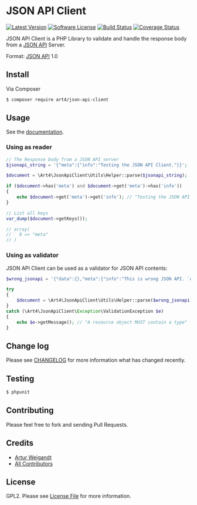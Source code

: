 # JSON API Client

[![Latest Version][ico-version]][link-version]
[![Software License][ico-license]](LICENSE)
[![Build Status][ico-travis]][link-travis]
[![Coverage Status](https://coveralls.io/repos/Art4/json-api-client/badge.svg?branch=master&service=github)](https://coveralls.io/github/Art4/json-api-client?branch=master)

JSON API Client is a PHP Library to validate and handle the response body from a [JSON API](http://jsonapi.org) Server.

Format: [JSON API](http://jsonapi.org/format) 1.0

## Install

Via Composer

``` bash
$ composer require art4/json-api-client
```

## Usage

See the [documentation](docs/README.md).

### Using as reader

```php
// The Response body from a JSON API server
$jsonapi_string = '{"meta":{"info":"Testing the JSON API Client."}}';

$document = \Art4\JsonApiClient\Utils\Helper::parse($jsonapi_string);

if ($document->has('meta') and $document->get('meta')->has('info'))
{
    echo $document->get('meta')->get('info'); // "Testing the JSON API Client."
}

// List all keys
var_dump($document->getKeys());

// array(
//   0 => "meta"
// )
```

### Using as validator

JSON API Client can be used as a validator for JSON API contents:

```php
$wrong_jsonapi = '{"data":{},"meta":{"info":"This is wrong JSON API. `data` has to be `null` or containing at least `type` and `id`."}}';

try
{
	$document = \Art4\JsonApiClient\Utils\Helper::parse($wrong_jsonapi);
}
catch (\Art4\JsonApiClient\Exception\ValidationException $e)
{
	echo $e->getMessage(); // "A resource object MUST contain a type"
}
```

## Change log

Please see [CHANGELOG](CHANGELOG.md) for more information what has changed recently.

## Testing

``` bash
$ phpunit
```

## Contributing

Please feel free to fork and sending Pull Requests.

## Credits

- [Artur Weigandt][link-author]
- [All Contributors][link-contributors]

## License

GPL2. Please see [License File](LICENSE) for more information.

[ico-version]: https://img.shields.io/github/release/Art4/json-api-client.svg
[ico-license]: https://img.shields.io/badge/license-GPL2-brightgreen.svg
[ico-travis]: https://travis-ci.org/Art4/json-api-client.svg?branch=master
[link-version]: https://github.com/Art4/json-api-client/releases
[link-travis]: https://travis-ci.org/Art4/json-api-client
[link-author]: https://github.com/Art4
[link-contributors]: ../../contributors
